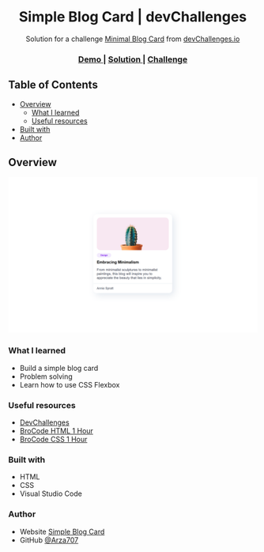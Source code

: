 <!-- Please update value in the {}  -->

<h1 align="center">Simple Blog Card | devChallenges</h1>

<div align="center">
   Solution for a challenge <a href="https://devchallenges.io/challenge/minimal-blog-card" target="_blank">Minimal Blog Card</a> from <a href="http://devchallenges.io" target="_blank">devChallenges.io</a>
</div>

<div align="center">
  <h3>
    <a href="https://arza707.github.io/Simple-Blog-Card/">
      Demo
    </a>
    <span> | </span>
    <a href="https://devchallenges.io/solution/54610">
      Solution
    </a>
    <span> | </span>
    <a href="https://devchallenges.io/challenge/minimal-blog-card">
      Challenge
    </a>
  </h3>
</div>

<!-- TABLE OF CONTENTS -->

## Table of Contents

- [Overview](#overview)
  - [What I learned](#what-i-learned)
  - [Useful resources](#useful-resources)
- [Built with](#built-with)
- [Author](#Author)

<!-- OVERVIEW -->

## Overview

![screenshot](Picture/image.png)

<!--
Introduce your projects by taking a screenshot or a gif. Try to tell visitors a story about your project by answering:

- What have you learned/improved?
- Your wisdom? :)
-->

### What I learned

- Build a simple blog card
- Problem solving
- Learn how to use CSS Flexbox

### Useful resources

- [DevChallenges](https://devchallenges.io/)
- [BroCode HTML 1 Hour](https://youtu.be/HD13eq_Pmp8?si=plMbG-LvwLPuJWEz)
- [BroCode CSS 1 Hour](https://youtu.be/wRNinF7YQqQ?si=s33Uahn7R9zf0904)

### Built with

<!-- This section should list any major frameworks that you built your project using. Here are a few examples.-->

- HTML
- CSS 
- Visual Studio Code

### Author

- Website [Simple Blog Card](https://arza707.github.io/Simple-Blog-Card/)
- GitHub [@Arza707](https://github.com/Arza707)
